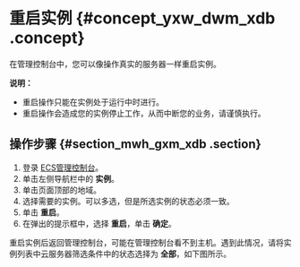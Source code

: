 # 重启实例 {#concept_yxw_dwm_xdb .concept}

在管理控制台中，您可以像操作真实的服务器一样重启实例。

**说明：** 

-   重启操作只能在实例处于运行中时进行。
-   重启操作会造成您的实例停止工作，从而中断您的业务，请谨慎执行。

## 操作步骤 {#section_mwh_gxm_xdb .section}

1.  登录 [ECS管理控制台](https://ecs.console.aliyun.com/?spm=a2c4g.11186623.2.9.FNEORG#/home)。
2.  单击左侧导航栏中的 **实例**。
3.  单击页面顶部的地域。
4.  选择需要的实例。可以多选，但是所选实例的状态必须一致。
5.  单击 **重启**。
6.  在弹出的提示框中，选择 **重启**，单击 **确定**。

重启实例后返回管理控制台，可能在管理控制台看不到主机。遇到此情况，请将实例列表中云服务器筛选条件中的状态选择为 **全部**，如下图所示。

 

